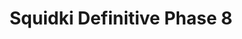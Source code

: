 ---
slug: squidki-definitive-phase-8
title: Squidki Definitive Phase 8
description: "Squidki Definitive Phase 8 is an exciting online game. Play for free directly in your browser!"
icon: /images/new_mods/Sprunki Definitive Phase 8.png
url: https://wowtbc.net/sprunkin/definitive-phase8/index.html
previewImage: /images/new_mods/Sprunki Definitive Phase 8.png
type: new mods

# SEO配置
seo:
  title: "Squidki Definitive Phase 8 - Play Free Online Game | Fun Browser Games"
  description: "Squidki Definitive Phase 8 - Play this fun online game for free in your browser. No download required!"
  ogImage: "/images/new_mods/Sprunki Definitive Phase 8.png"
  keywords: "squidki-definitive-phase-8, online game, browser game, free game, new mods game, play online"

videoUrls:
  - https://www.youtube.com/embed/example1
  - https://www.youtube.com/embed/example2

whyPlay:
  title: "Why Play Squidki Definitive Phase 8?"
  items:
    - "Immersive Gameplay: Squidki Definitive Phase 8 offers an engaging and immersive gaming experience that will keep you entertained for hours"
    - "Challenging Levels: Test your skills with increasingly difficult challenges and obstacles"
    - "Beautiful Graphics: Enjoy stunning visuals and smooth animations that bring the game world to life"
    - "Regular Updates: New content and features are added regularly to keep the game fresh and exciting"
    - "Free to Play: Experience all the fun without spending a penny"
    - "Community Features: Connect with other players, share strategies, and compete for high scores"
    - "Cross-Platform: Play on any device with a web browser, no downloads required"

features:
  title: "Key Features of Squidki Definitive Phase 8"
  image: "/images/new_mods/Sprunki Definitive Phase 8.png"
  items:
    - "Intuitive Controls: Easy to learn controls make Squidki Definitive Phase 8 accessible for players of all skill levels"
    - "Multiple Game Modes: Enjoy various gameplay options that provide different challenges and experiences"
    - "Character Customization: Personalize your gaming experience with unique characters and items"
    - "Achievement System: Complete special tasks to earn rewards and recognition"
    - "Leaderboards: Compete with players worldwide and see who can achieve the highest scores"

characteristics:
  title: "Game Characteristics"
  image: "/images/new_mods/Sprunki Definitive Phase 8.png"
  items:
    - "Genre: New mods game with elements of strategy and skill"
    - "Difficulty: Suitable for both casual gamers and those seeking a challenge"
    - "Play Time: Quick sessions or extended gameplay, depending on your preference"
    - "Art Style: Vibrant and engaging visuals that enhance the gaming experience"
    - "Sound Design: Immersive audio that complements the gameplay perfectly"

info: "Squidki Definitive Phase 8 is an exciting online game that offers players a unique and engaging gaming experience. With its intuitive controls, stunning visuals, and challenging gameplay, Squidki Definitive Phase 8 provides hours of entertainment for players of all ages and skill levels. Whether you're looking for a quick gaming session during a break or an extended play session, Squidki Definitive Phase 8 delivers an immersive experience that will keep you coming back for more. The game features multiple levels of increasing difficulty, ensuring that players are constantly challenged as they progress. With regular updates adding new content and features, Squidki Definitive Phase 8 remains fresh and exciting, providing endless entertainment options for its growing community of players."

howToPlayIntro: "Welcome to Squidki Definitive Phase 8! This guide will walk you through the basics and help you master the game. Whether you're a beginner or looking to improve your skills, these tips and instructions will enhance your gaming experience."

howToPlaySteps:
  - title: "Getting Started"
    description: "Begin your Squidki Definitive Phase 8 adventure by familiarizing yourself with the controls. Use your keyboard or mouse to navigate through the game interface. The tutorial will guide you through the basic mechanics and help you understand the objectives."
  - title: "Understanding the Objectives"
    description: "In Squidki Definitive Phase 8, your main goal is to progress through levels by completing specific objectives. Each level presents unique challenges that require different strategies and approaches."
  - title: "Mastering the Controls"
    description: "Practice using the controls to improve your precision and reaction time. Squidki Definitive Phase 8 requires quick reflexes and strategic thinking to overcome obstacles and defeat opponents."
  - title: "Utilizing Power-ups"
    description: "Collect power-ups throughout the game to enhance your abilities and overcome difficult challenges. Each power-up offers unique advantages that can be crucial for success."
  - title: "Developing Strategies"
    description: "As you progress in Squidki Definitive Phase 8, develop effective strategies for different scenarios. Analyze patterns, anticipate challenges, and adapt your approach to maximize your performance."

faq:
  title: "Frequently Asked Questions about Squidki Definitive Phase 8"
  items:
    - question: "Is Squidki Definitive Phase 8 free to play?"
      answer: "Yes, Squidki Definitive Phase 8 is completely free to play directly in your web browser. No downloads or purchases are required to enjoy the full game experience."
    - question: "Can I play Squidki Definitive Phase 8 on mobile devices?"
      answer: "Yes, Squidki Definitive Phase 8 is optimized for both desktop and mobile play. You can enjoy the game on any device with a web browser and internet connection."
    - question: "Are there any in-game purchases?"
      answer: "While Squidki Definitive Phase 8 is free to play, there may be optional in-game purchases available for cosmetic items or additional features that don't affect core gameplay."
    - question: "How often is Squidki Definitive Phase 8 updated?"
      answer: "The developers regularly update Squidki Definitive Phase 8 with new content, features, and improvements based on player feedback and game performance."
    - question: "Can I play Squidki Definitive Phase 8 offline?"
      answer: "Currently, Squidki Definitive Phase 8 requires an internet connection to play as it's a browser-based online game."
    - question: "Is Squidki Definitive Phase 8 suitable for children?"
      answer: "Yes, Squidki Definitive Phase 8 is designed to be family-friendly and suitable for players of all ages."
    - question: "How do I report bugs or issues?"
      answer: "If you encounter any problems while playing Squidki Definitive Phase 8, you can report them through the game's support page or contact the developers directly through their website."
    - question: "Still Have Questions?"
      answer: "If you have additional questions about Squidki Definitive Phase 8 that aren't covered in this FAQ, please visit our support center or contact our customer service team for assistance."
---